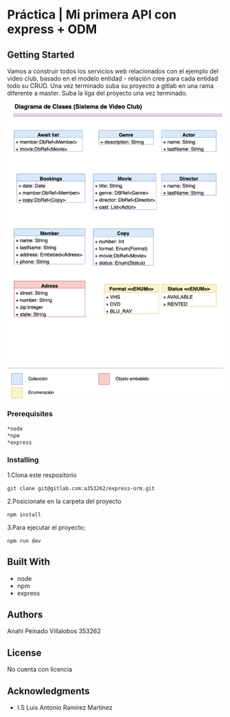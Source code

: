 # Práctica | Mi primera API con express + ODM

## Getting Started

Vamos a construir todos los servicios web relacionados con el ejemplo del video club, basado en el modelo entidad - relación cree para cada entidad todo su CRUD. Una vez terminado suba su proyecto a gitlab en una rama diferente a master. Suba la liga del proyecto una vez terminado.


![Diagrama](./Img/diagramadeclases.png)


### Prerequisites

    *node 
    *npm 
    *express

### Installing

1.Clona este respositorio 

    git clone git@gitlab.com:a353262/express-orm.git

2.Posicionate en la carpeta del proyecto 

    npm install

3.Para ejecutar el proyecto;
    
    npm run dev


## Built With

* node 
* npm
* express

## Authors
Anahí Peinado Villalobos 353262

## License

No cuenta con licencia

## Acknowledgments
* I.S Luis Antonio Ramírez Martínez 
